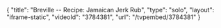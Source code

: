 {
    "title": "Breville -- Recipe: Jamaican Jerk Rub",
    "type": "solo",
    "layout": "iframe-static",
    "videoId": "3784381",
    "url": "\/tvpembed\/3784381"
}